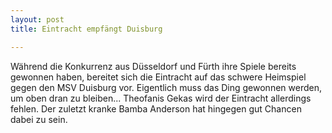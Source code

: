 ```yaml
---
layout: post
title: Eintracht empfängt Duisburg

---
```


Während die Konkurrenz aus Düsseldorf und Fürth ihre Spiele bereits gewonnen haben, bereitet sich die Eintracht auf das schwere Heimspiel gegen den MSV Duisburg vor. Eigentlich muss das Ding gewonnen werden, um oben dran zu bleiben... Theofanis Gekas wird der Eintracht allerdings fehlen. Der zuletzt kranke Bamba Anderson hat hingegen gut Chancen dabei zu sein.


